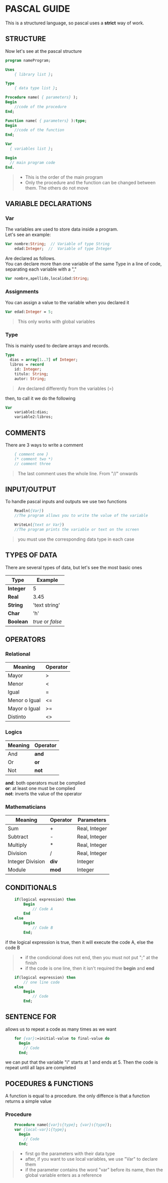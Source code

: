 # **PASCAL GUIDE**

This is a structured language, so pascal uses a **strict** way of work. 


## STRUCTURE

Now let's see at the pascal structure
```pascal
program nameProgram;

Uses
    { library list };

Type
    { data type list };

Procedure name( { parameters} );
Begin
    //code of the procedure 
End;

Function name( { parameters} ):type;
Begin
    //code of the function
End;

Var
  { variables list };

Begin
  // main program code        
End.
```

>* This is the order of the main program 
>* Only the procedure and the function can be changed between them. The others do not move


## VARIABLE DECLARATIONS

### **Var**
The variables are used to store data inside a program.\
Let's see an example:

```pascal
Var nombre:String;  // Variable of type String
    edad:Integer;  //  Variable of type Integer
```

 Are declared as follows.\
 You can declare more than one variable of the same Type in a line of code, separating each variable with a ","

```pascal
Var nombre,apellido,localidad:String;  
```

### **Assignments**
You can assign a value to the variable when you declared it 
```pascal
Var edad:Integer = 5;  
```
> This only works with global variables

### **Type**
This is mainly used to declare arrays and records.
```pascal
Type
  dias = array[1..7] of Integer;
  libros = record
    id: Integer;
    titulo: String;
    autor: String;

```
> Are declared differently from the variables (=)

then, to call it we do the following
```pascal
Var
    variable1:dias;
    variable2:libros;
```


## COMMENTS
There are 3 ways to write a comment 
```pascal
    { comment one }
    (* comment two *)
    // comment three
```
> The last comment uses the whole line. From "//" onwards 

## INPUT/OUTPUT
To handle pascal inputs and outputs we use two functions 
```pascal
    Readln({Var})  
    //The program allows you to write the value of the variable

    WriteLn({text or Var}) 
    //The program prints the variable or text on the screen
```
> you must use the corresponding data type in each case

## TYPES OF DATA
There are several types of data, but let's see the most basic ones

| Type        | Example
|-------------|----------
| **Integer** | 5
| **Real**    | 3.45
| **String**  | 'text string'
| **Char**    | 'h'
| **Boolean** | *true* or *false* 

## OPERATORS

### **Relational**

| Meaning      | Operator |      
|--------------|----------|      
| Mayor        |    >     |      
| Menor        |    <     |      
| Igual        |    =     |      
| Menor o Igual|    <=    |      
| Mayor o Igual|    >=    |      
| Distinto     |    <>    |      

### **Logics**
| Meaning      | Operator |      
|--------------|----------|      
| And          | **and**  |      
| Or           | **or**   |      
| Not          | **not**  |

**and**: both operators must be complied\
**or**: at least one must be complied \
**not**: inverts the value of the operator

### **Mathematicians**
| Meaning          | Operator | Parameters    |
|------------------|----------|---------------|  
| Sum              | +        | Real, Integer |
| Subtract         | -        | Real, Integer |
| Multiply         | *        | Real, Integer |
| Division         | /        | Real, Integer |
| Integer Division | **div**  | Integer       |
| Module           | **mod**  | Integer       |

## CONDITIONALS
```pascal
    if(logical expression) then
        Begin
            // Code A
        End
    else
        Begin
            // Code B
        End;
```
if the logical expression is true, then it will execute the code A, else the code B
>* if the condicional does not end, then you must not put ";" at the finish
>* if the code is one line, then it isn't required the **begin** and **end**
```pascal
    if(logical expression) then
        // one line code
    else
        Begin
            // Code
        End;
```

## SENTENCE **FOR**
allows us to repeat a code as many times as we want
```pascal
    for {var}:=initial-value to final-value do
      Begin
        // Code
      End;
```
we can put that the variable "i" starts at 1 and ends at 5.
Then the code is repeat until all laps are completed

## POCEDURES & FUNCTIONS
A function is equal to a procedure. the only diffence is that a function returns a simple value
### **Procedure**
```pascal
    Procedure name({var}:{type}; {var}:{type});
    var {local-var}:{type};
      Begin
        // Code
      End;
```
>* first go the parameters with their data type
>* after, if you want to use local variables, we use "Var" to declare them 
>* if the parameter contains the word "var" before its name, then the global variable enters as a reference
